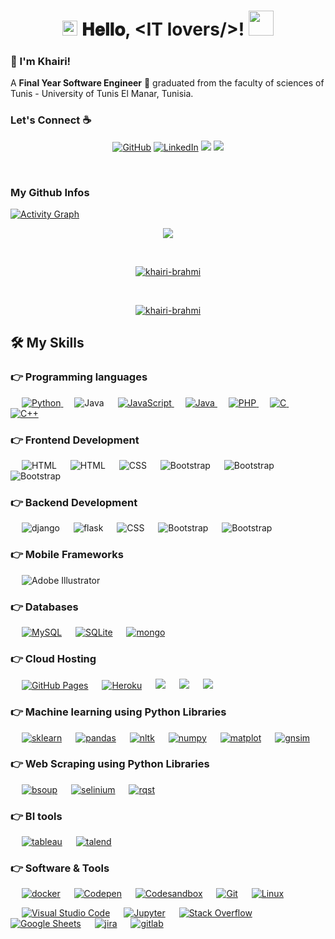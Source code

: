 <h1 align="center">
  <a target="_blank">
    <img src="https://github.com/JayantGoel001/JayantGoel001/blob/master/GIF/Earth.gif" width="24px" style="max-width:100%;">
  </a>
  𝐇𝐞𝐥𝐥𝐨, &lt;IT lovers/&gt;!
  <a target="_blank">
    <img src="https://github.com/JayantGoel001/JayantGoel001/blob/master/GIF/Hi.gif" width="40px" />
  </a>
</h1>

<h3 title="hehehe"> 👋 I'm Khairi!</h3>

A **Final Year Software Engineer** 🚀 graduated from the faculty of sciences of Tunis - University of Tunis El Manar, Tunisia.
### Let's Connect :coffee:
<p align="center">
	<a href="https://github.com/khairi-brahmi"><img src="https://img.icons8.com/bubbles/50/000000/github.png" alt="GitHub"/></a>
	<a href="https://www.linkedin.com/in/khairi-brahmi/"><img src="https://img.icons8.com/bubbles/50/000000/linkedin.png" alt="LinkedIn"/></a>
	<a href="https://www.facebook.com/khairibrahmi00/"><img src="https://img.icons8.com/bubbles/50/000000/facebook-new.png"/></a>
    <a href="https://khairi-brahmi.netlify.app/"><img src="https://img.icons8.com/bubbles/50/000000/web.png"/></a>
</p>


<br>

 ### My Github Infos

<a href="https://github.com/khairi-brahmi"><img alt="Activity Graph" src="https://activity-graph.herokuapp.com/graph?username=khairi-brahmi&bg_color=1F222E&color=F8D866&line=F85D7F&point=FFFFFF&hide_border=true" /></a>
<br>
<p align="center" href="https://github.com/khairi-brahmi">
    <img src="https://github-readme-streak-stats.herokuapp.com/?user=khairi-brahmi"/>
  </p>
<br>
<p align="center"> <a href=""><img src="https://github-profile-trophy.vercel.app/?username=khairi-brahmi&margin-w=5" alt="khairi-brahmi" /></a> </p>
<br>
<p align="center"> <a href=""><img src="https://github-readme-stats.vercel.app/api?username=khairi-brahmi&count_private=true&hide=stars,prs" alt="khairi-brahmi" /></a> </p>


## 🛠️ My Skills

### 👉 Programming languages

<p align="left"> 
  &emsp;
   <a href="https://www.python.org" target="_blank">
    <img alt="Python" src="https://img.shields.io/badge/Python%20-%2314354C.svg?logo=python&logoColor=white">
  </a>
    &emsp;
  <a target="_blank"> 
    <img alt="Java" src="https://img.shields.io/badge/typescript-%23007ACC.svg?logo=typescript&logoColor=white">
  </a>
  &emsp;

  <a href="https://developer.mozilla.org/en-US/docs/Web/JavaScript" target="_blank"> 
     <img alt="JavaScript" src="https://img.shields.io/badge/JavaScript%20-%23F7DF1E.svg?logo=javascript&logoColor=black">
   </a>
  &emsp;
  <a href="https://www.java.com" target="_blank"> 
    <img alt="Java" src="https://img.shields.io/badge/Java-%23007396.svg?logo=java&logoColor=white">
  </a>
  &emsp;
  <a href="https://www.php.net/">
    <img alt="PHP" src="https://img.shields.io/badge/PHP-%23777BB4.svg?logo=php&logoColor=white"/>
  </a>
    &emsp; 
  <a href="https://www.cprogramming.com/" target="_blank"> 
    <img alt="C" src="https://img.shields.io/badge/C%20-%232370ED.svg?logo=c&logoColor=white">
  </a> 
  &emsp;
  <a href="https://www.w3schools.com/cpp/" target="_blank"> 
    <img alt="C++" src="https://img.shields.io/badge/C++%20-%2300599C.svg?logo=c%2B%2B&logoColor=white">
  </a> 
</p>

### 👉 Frontend Development
<p align="left"> 
 &emsp; 
  <a  target="_blank"> 
   <img alt="HTML" src="https://img.shields.io/badge/react-%2320232a.svg?logo=react&logoColor=%2361DAFB">
  </a>  
   &emsp; 
 
  <a  target="_blank"> 
   <img alt="HTML" src="https://img.shields.io/badge/HTML5%20-%23E34F26.svg?logo=html5&logoColor=white">
  </a>   
  &emsp;
  <a  target="_blank">
    <img alt="CSS" src="https://img.shields.io/badge/CSS%20-%231572B6.svg?logo=css3&logoColor=white">
  </a> 
   &emsp;
  <a  target="_blank"> 
    <img alt="Bootstrap" src="https://img.shields.io/badge/Bootstrap-%23563D7C.svg?style=flat&logo=bootstrap&logoColor=white"/>
  </a>
   &emsp;
  <a  target="_blank"> 
    <img alt="Bootstrap" src="https://img.shields.io/badge/jquery-%230769AD.svg?logo=jquery&logoColor=white"/>
  </a>
    &emsp;
  <a  target="_blank"> 
    <img alt="Bootstrap" src="https://img.shields.io/badge/SASS-hotpink.svg?logo=SASS&logoColor=white"/>
  </a>
</p>


### 👉 Backend Development
<p align="left"> 
 &emsp; 
  <a  target="_blank"> 
   <img alt="django" src="https://img.shields.io/badge/django-%23092E20.svg?logo=django&logoColor=white">
  </a>  
   &emsp; 
 
  <a  target="_blank"> 
   <img alt="flask" src="https://img.shields.io/badge/flask-%23000.svg?logo=flask&logoColor=white">
  </a>   
  &emsp;
  <a  target="_blank">
    <img alt="CSS" src="https://img.shields.io/badge/FastAPI-005571?&logo=fastapi">
  </a> 
   &emsp;
  <a  target="_blank"> 
    <img alt="Bootstrap" src="https://img.shields.io/badge/laravel-%23FF2D20.svg?logo=laravel&logoColor=white"/>
  </a>
   &emsp;
  <a  target="_blank"> 
    <img alt="Bootstrap" src="https://img.shields.io/badge/spring-%236DB33F.svg?logo=spring&logoColor=white"/>
  </a>

</p>

### 👉 Mobile Frameworks 
<p align="left">
  &emsp;
  	

  
   <a target="_blank"> 
    <img alt="Adobe Illustrator" src="https://img.shields.io/badge/Ionic-3880FF?logo=ionic&logoColor=white"/>
  </a> 
 
 </p>

### 👉 Databases 

<p align="left">
  &emsp;
    <a href="https://www.mysql.com/"><img alt="MySQL" src="https://img.shields.io/badge/MySQL-%2300f.svg?style=flat&llogo=mysql&logoColor=white"></a>
  &emsp;
    <a href="https://www.sqlite.org/"><img alt="SQLite" src ="https://img.shields.io/badge/sqlite-%2307405e.svg?style=flat&logo=sqlite&logoColor=white"/></a>
      &emsp;
    <a href=""><img alt="mongo" src="https://img.shields.io/badge/MongoDB-%234ea94b.svg?logo=mongodb&logoColor=white"></a>

 </p>

### 👉 Cloud Hosting
<p align="left">
  &emsp;
    <a href="https://www.github.com"><img alt="GitHub Pages" src="https://img.shields.io/badge/GitHub%20Pages-%23327FC7.svg?style=flat&llogo=github&logoColor=white"></a>
  &emsp;
    <a href="https://www.heroku.com/"><img alt="Heroku" src="https://img.shields.io/badge/Heroku%20-%23430098.svg?logo=heroku&logoColor=white"></a>  
  &emsp;
    <a href=""><img src ="https://img.shields.io/badge/microsoft%20azure-0089D6?logo=microsoft-azure&logoColor=white"></a>
  &emsp;
    <a href=""><img src ="https://img.shields.io/badge/Netlify-00C7B7?logo=netlify&logoColor=white"></a>
     &emsp;
    <a href=""><img src ="https://img.shields.io/badge/Amazon_AWS-232F3E?logo=amazon-aws&logoColor=white"></a>
 </p>

### 👉 Machine learning using Python Libraries
<p align="left">
  &emsp;
    <a href=""><img alt="sklearn" src="https://img.shields.io/badge/scikit--learn-%23F7931E.svg?logo=scikit-learn&logoColor=white"></a>
  &emsp;
    <a href=""><img alt="pandas" src="https://img.shields.io/badge/pandas-%23150458.svg?logo=pandas&logoColor=white"></a>  
     &emsp;
    <a href=""><img alt="nltk" src="https://img.shields.io/badge/NLTK-Python-blue"></a>  
      &emsp;
    <a href=""><img alt="numpy" src="https://img.shields.io/badge/numpy-%23013243.svg?logo=numpy&logoColor=white"></a>  
      &emsp;
    <a href=""><img alt="matplot" src="https://img.shields.io/badge/Matplotlib-Python-red"></a>  
      &emsp;
    <a href=""><img alt="gnsim" src="https://img.shields.io/badge/Gensim-Python-blue"></a>  
    
 </p>

### 👉 Web Scraping using Python Libraries
<p align="left">
  &emsp;
    <a href=""><img alt="bsoup" src="https://img.shields.io/badge/Beautiful%20Soup-Python-red"></a>
  &emsp;
    <a href=""><img alt="selinium" src="https://img.shields.io/badge/Selenium-43B02A?logo=Selenium&logoColor=white"></a>  
      &emsp;
    <a href=""><img alt="rqst" src="https://img.shields.io/badge/Requests-Python-blue"></a>  

 </p>

### 👉 BI tools
<p align="left">
  &emsp;
    <a href=""><img alt="tableau" src="https://img.shields.io/badge/Tableau-Software-blue"></a>
  &emsp;
    <a href=""><img alt="talend" src="https://img.shields.io/badge/Talend-OS-orange"></a>  
 </p>


 ### 👉 Software & Tools
 
<p>

  &emsp;
    <a href="#"><img alt="docker" src="https://img.shields.io/badge/Docker-2CA5E0?logo=docker&logoColor=white"></a>
      &emsp;
    <a href="#"><img alt="Codepen" src="https://img.shields.io/badge/Codepen-000000.svg?logo=codepen&logoColor=white"></a>
      &emsp;
    <a href="#"><img alt="Codesandbox" src="https://img.shields.io/badge/Codesandbox-040404?logo=codesandbox&logoColor=DBDBDB"></a>
  &emsp;
    <a href="#"><img alt="Git" src="https://img.shields.io/badge/Git%20-%23F05033.svg?logo=git&logoColor=white"></a>
  &emsp;
    <a href="#"><img alt="Linux" src="https://img.shields.io/badge/Linux-FCC624?style=flat&logo=linux&logoColor=black"></a>

  &emsp;
    <a href="#"><img alt="Visual Studio Code" src="https://img.shields.io/badge/Visual%20Studio%20Code-0078d7.svg?logo=visual-studio-code&logoColor=white"></a>
  &emsp;
    <a href="#"><img alt="Jupyter" src="https://img.shields.io/badge/Jupyter%20-%23F37626.svg?logo=Jupyter&logoColor=white"></a>
  &emsp;
    <a href="#"><img alt="Stack Overflow" src="https://img.shields.io/badge/-Stack%20Overflow-FE7A16?logo=stack-overflow&logoColor=white"></a>
  &emsp;
    <a href="#"><img alt="Google Sheets" src="https://img.shields.io/badge/Google%20Sheets%20-%2334A853.svg?logo=google%20sheets&logoColor=white"></a>
      &emsp;
    <a href="#"><img alt="jira" src="https://img.shields.io/badge/Jira-0052CC?logo=Jira&logoColor=white"></a>
      &emsp;
    <a href="#"><img alt="gitlab" src="https://img.shields.io/badge/GitLab-330F63?logo=gitlab&logoColor=white"></a>
</p>

<br/>

